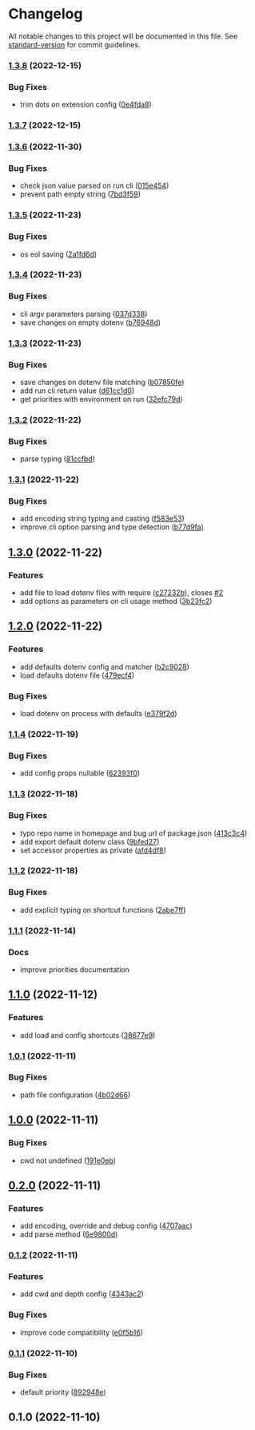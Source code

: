 # Changelog

All notable changes to this project will be documented in this file. See [standard-version](https://github.com/conventional-changelog/standard-version) for commit guidelines.

### [1.3.8](https://github.com/marcocesarato/dotenv-mono/compare/v1.3.7...v1.3.8) (2022-12-15)

### Bug Fixes

-   trim dots on extension config ([0e4fda8](https://github.com/marcocesarato/dotenv-mono/commit/0e4fda87ef8dd9f28bfb81ec0e63b684d92fc8b4))

### [1.3.7](https://github.com/marcocesarato/dotenv-mono/compare/v1.3.6...v1.3.7) (2022-12-15)

### [1.3.6](https://github.com/marcocesarato/dotenv-mono/compare/v1.3.5...v1.3.6) (2022-11-30)

### Bug Fixes

-   check json value parsed on run cli ([015e454](https://github.com/marcocesarato/dotenv-mono/commit/015e454965e9c32a14971a7a708828981557949e))
-   prevent path empty string ([7bd3f59](https://github.com/marcocesarato/dotenv-mono/commit/7bd3f599b13821a4539fd56de852096d26b2ff46))

### [1.3.5](https://github.com/marcocesarato/dotenv-mono/compare/v1.3.4...v1.3.5) (2022-11-23)

### Bug Fixes

-   os eol saving ([2a1fd6d](https://github.com/marcocesarato/dotenv-mono/commit/2a1fd6d0fad42ea2a13f22f7cecb5394a33df731))

### [1.3.4](https://github.com/marcocesarato/dotenv-mono/compare/v1.3.3...v1.3.4) (2022-11-23)

### Bug Fixes

-   cli argv parameters parsing ([037d338](https://github.com/marcocesarato/dotenv-mono/commit/037d33875b0466b039cf67744eb660ad7b3b9448))
-   save changes on empty dotenv ([b76948d](https://github.com/marcocesarato/dotenv-mono/commit/b76948d375d537b7865263529e67bf80a68af3b3))

### [1.3.3](https://github.com/marcocesarato/dotenv-mono/compare/v1.3.2...v1.3.3) (2022-11-23)

### Bug Fixes

-   save changes on dotenv file matching ([b07850fe](https://github.com/marcocesarato/dotenv-mono/commit/b07850fea6ede63b52b03ac59ccedf0855915548))
-   add run cli return value ([d61cc1d0](https://github.com/marcocesarato/dotenv-mono/commit/d61cc1d0cba54bbdb83c5057fc2c306be61df8be))
-   get priorities with environment on run ([32efc79d](https://github.com/marcocesarato/dotenv-mono/commit/32efc79d01ab27b693ee3f4b42ce585d37e42156))

### [1.3.2](https://github.com/marcocesarato/dotenv-mono/compare/v1.3.1...v1.3.2) (2022-11-22)

### Bug Fixes

-   parse typing ([81ccfbd](https://github.com/marcocesarato/dotenv-mono/commit/81ccfbd1e1496f15c978e02f9382c24e61a4bca5))

### [1.3.1](https://github.com/marcocesarato/dotenv-mono/compare/v1.3.0...v1.3.1) (2022-11-22)

### Bug Fixes

-   add encoding string typing and casting ([f583e53](https://github.com/marcocesarato/dotenv-mono/commit/f583e53969c0a2e77f1441ce6d1b10b3f247cb71))
-   improve cli option parsing and type detection ([b77d9fa](https://github.com/marcocesarato/dotenv-mono/commit/b77d9fafc6c64bc413b501a4fa6fd6e895ec58f5))

## [1.3.0](https://github.com/marcocesarato/dotenv-mono/compare/v1.2.0...v1.3.0) (2022-11-22)

### Features

-   add file to load dotenv files with require ([c27232b](https://github.com/marcocesarato/dotenv-mono/commit/c27232b28e9bc901ca1d0037a83f01f47718c232)), closes [#2](https://github.com/marcocesarato/dotenv-mono/issues/2)
-   add options as parameters on cli usage method ([3b23fc2](https://github.com/marcocesarato/dotenv-mono/commit/3b23fc2367c700337a1dc3fc0e400a192f9f0802))

## [1.2.0](https://github.com/marcocesarato/dotenv-mono/compare/v1.1.4...v1.2.0) (2022-11-22)

### Features

-   add defaults dotenv config and matcher ([b2c9028](https://github.com/marcocesarato/dotenv-mono/commit/b2c902838a763b3fb935b7a17b12f22c528ce8bd))
-   load defaults dotenv file ([479ecf4](https://github.com/marcocesarato/dotenv-mono/commit/479ecf4de274cbdaf1f51f5cec2e213e7b0fdaaf))

### Bug Fixes

-   load dotenv on process with defaults ([e379f2d](https://github.com/marcocesarato/dotenv-mono/commit/e379f2d7b559b07fececcfd0d2587bf6cb2260ec))

### [1.1.4](https://github.com/marcocesarato/dotenv-mono/compare/v1.1.3...v1.1.4) (2022-11-19)

### Bug Fixes

-   add config props nullable ([62393f0](https://github.com/marcocesarato/dotenv-mono/commit/62393f04a45d30081351bb0bd5d56f0f7c72a2d5))

### [1.1.3](https://github.com/marcocesarato/dotenv-mono/compare/v1.1.2...v1.1.3) (2022-11-18)

### Bug Fixes

-   typo repo name in homepage and bug url of package.json ([413c3c4](https://github.com/marcocesarato/dotenv-mono/commit/413c3c4930da44d99c30f2d6decccdba0a605f0a))
-   add export default dotenv class ([9bfed27](https://github.com/marcocesarato/dotenv-mono/commit/9bfed27850cd0756636c09244f9df8dd363b84ca))
-   set accessor properties as private ([afd4df8](https://github.com/marcocesarato/dotenv-mono/commit/afd4df83892510ef13e81052c78269808c880634))

### [1.1.2](https://github.com/marcocesarato/dotenv-mono/compare/v1.1.1...v1.1.2) (2022-11-18)

### Bug Fixes

-   add explicit typing on shortcut functions ([2abe7ff](https://github.com/marcocesarato/dotenv-mono/commit/2abe7ffeee1e54169a6c0d255e19539b4b41bafa))

### [1.1.1](https://github.com/marcocesarato/dotenv-mono/compare/v1.1.0...v1.1.1) (2022-11-14)

### Docs

-   improve priorities documentation

## [1.1.0](https://github.com/marcocesarato/dotenv-mono/compare/v1.0.1...v1.1.0) (2022-11-12)

### Features

-   add load and config shortcuts ([38677e9](https://github.com/marcocesarato/dotenv-mono/commit/38677e98b6b14d6f891014ea87fcb6f2faa2c718))

### [1.0.1](https://github.com/marcocesarato/dotenv-mono/compare/v1.0.0...v1.0.1) (2022-11-11)

### Bug Fixes

-   path file configuration ([4b02d66](https://github.com/marcocesarato/dotenv-mono/commit/4b02d6634ee275bb64a54bf43ae06723649de84e))

## [1.0.0](https://github.com/marcocesarato/dotenv-mono/compare/v0.2.0...v1.0.0) (2022-11-11)

### Bug Fixes

-   cwd not undefined ([191e0eb](https://github.com/marcocesarato/dotenv-mono/commit/191e0ebd0e0c23bcfc4c649de41fcadbf78f7b73))

## [0.2.0](https://github.com/marcocesarato/dotenv-mono/compare/v0.1.2...v0.2.0) (2022-11-11)

### Features

-   add encoding, override and debug config ([4707aac](https://github.com/marcocesarato/dotenv-mono/commit/4707aac17131743a3577e973f73d3e247b76c276))
-   add parse method ([6e9800d](https://github.com/marcocesarato/dotenv-mono/commit/6e9800d0964044e700cfa204e8d8f7f6fa2749b3))

### [0.1.2](https://github.com/marcocesarato/dotenv-mono/compare/v0.1.1...v0.1.2) (2022-11-11)

### Features

-   add cwd and depth config ([4343ac2](https://github.com/marcocesarato/dotenv-mono/commit/4343ac2320431b9ff5853d3047b1ea972a29932d))

### Bug Fixes

-   improve code compatibility ([e0f5b16](https://github.com/marcocesarato/dotenv-mono/commit/e0f5b165a1f4a16bc196f1433ac1bea9ff93599f))

### [0.1.1](https://github.com/marcocesarato/dotenv-mono/compare/v0.1.0...v0.1.1) (2022-11-10)

### Bug Fixes

-   default priority ([892948e](https://github.com/marcocesarato/dotenv-mono/commit/892948e2a944af98a217f888ede1fbbe1d9d9960))

## 0.1.0 (2022-11-10)

